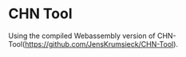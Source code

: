 # CHN Tool
Using the compiled Webassembly version of CHN-Tool(https://github.com/JensKrumsieck/CHN-Tool).